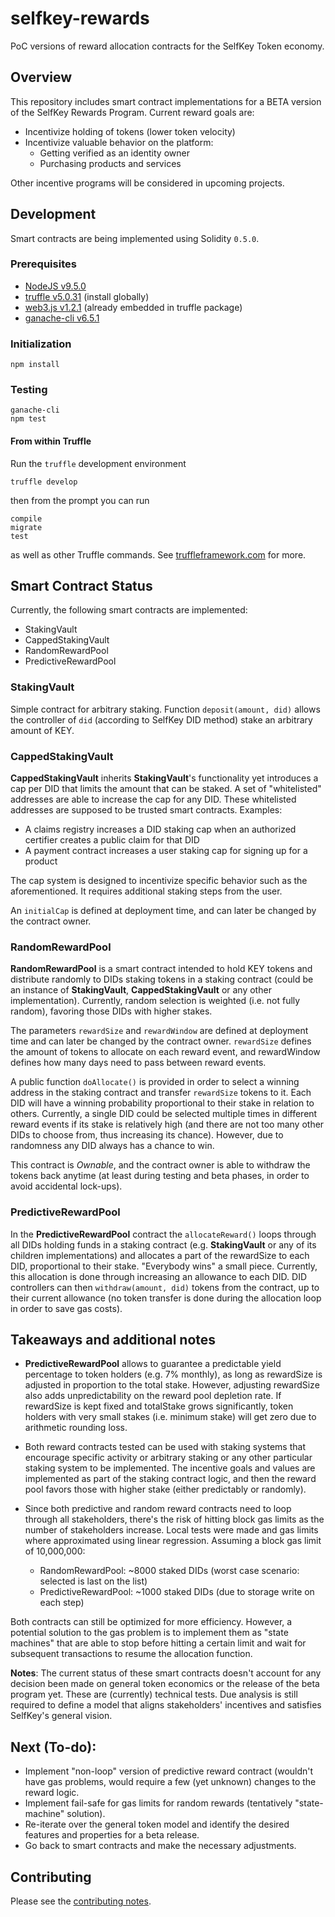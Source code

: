 # selfkey-rewards

PoC versions of reward allocation contracts for the SelfKey Token economy.

<!-- * `develop` — [![CircleCI]({{circleci-badge-develop-link}})]({{circleci-project-develop-link}})
* `master` — [![CircleCI]({{circleci-badge-master-link}})]({{circleci-project-master-link}}) -->

## Overview

This repository includes smart contract implementations for a BETA version of the SelfKey
Rewards Program. Current reward goals are:

* Incentivize holding of tokens (lower token velocity)
* Incentivize valuable behavior on the platform:
    * Getting verified as an identity owner
    * Purchasing products and services

Other incentive programs will be considered in upcoming projects.


## Development

Smart contracts are being implemented using Solidity `0.5.0`.

### Prerequisites

* [NodeJS v9.5.0](htps://nodejs.org)
* [truffle v5.0.31](http://truffleframework.com/) (install globally)
* [web3.js v1.2.1](https://github.com/ethereum/web3.js/) (already embedded in truffle package)
* [ganache-cli v6.5.1](https://github.com/trufflesuite/ganache-cli)

### Initialization

    npm install

### Testing

    ganache-cli
    npm test

#### From within Truffle

Run the `truffle` development environment

    truffle develop

then from the prompt you can run

    compile
    migrate
    test

as well as other Truffle commands. See [truffleframework.com](http://truffleframework.com) for more.

## Smart Contract Status

Currently, the following smart contracts are implemented:

* StakingVault
* CappedStakingVault
* RandomRewardPool
* PredictiveRewardPool

### StakingVault

Simple contract for arbitrary staking. Function `deposit(amount, did)` allows the controller of `did` (according to SelfKey DID method) stake an arbitrary amount of KEY.

### CappedStakingVault

**CappedStakingVault** inherits **StakingVault**'s functionality yet introduces a cap per DID that limits the amount that can be staked. A set of "whitelisted" addresses are able to increase the cap for any DID. These whitelisted addresses are supposed to be trusted smart contracts. Examples:

* A claims registry increases a DID staking cap when an authorized certifier creates a public claim for that DID
* A payment contract increases a user staking cap for signing up for a product

The cap system is designed to incentivize specific behavior such as the aforementioned. It requires additional staking steps from the user.

An `initialCap` is defined at deployment time, and can later be changed by the contract owner.

### RandomRewardPool

**RandomRewardPool** is a smart contract intended to hold KEY tokens and distribute randomly to DIDs staking tokens in a staking contract (could be an instance of **StakingVault**, **CappedStakingVault** or any other implementation). Currently, random selection is weighted (i.e. not fully random), favoring those DIDs with higher stakes.

The parameters `rewardSize` and `rewardWindow` are defined at deployment time and can later be changed by the contract owner. `rewardSize` defines the amount of tokens to allocate on each reward event, and rewardWindow defines how many days need to pass between reward events.

A public function `doAllocate()` is provided in order to select a winning address in the staking contract and transfer `rewardSize` tokens to it. Each DID will have a winning probability proportional to their stake in relation to others. Currently, a single DID could be selected multiple times in different reward events if its stake is relatively high (and there are not too many other DIDs to choose from, thus increasing its chance). However, due to randomness any DID always has a chance to win.

This contract is _Ownable_, and the contract owner is able to withdraw the tokens back anytime (at least during testing and beta phases, in order to avoid accidental lock-ups).

### PredictiveRewardPool

In the **PredictiveRewardPool** contract the `allocateReward()` loops through all DIDs holding funds in a staking contract (e.g. **StakingVault** or any of its children implementations) and allocates a part of the rewardSize to each DID, proportional to their stake. "Everybody wins" a small piece. Currently, this allocation is done through increasing an allowance to each DID. DID controllers can then `withdraw(amount, did)` tokens from the contract, up to their current allowance (no token transfer is done during the allocation loop in order to save gas costs).

## Takeaways and additional notes

* **PredictiveRewardPool** allows to guarantee a predictable yield percentage to token holders (e.g. 7% monthly), as long as rewardSize is adjusted in proportion to the total stake. However, adjusting rewardSize also adds unpredictability on the reward pool depletion rate. If rewardSize is kept fixed and totalStake grows significantly, token holders with very small stakes (i.e. minimum stake) will get zero due to arithmetic rounding loss.
    
* Both reward contracts tested can be used with staking systems that encourage specific activity or arbitrary staking or any other particular staking system to be implemented. The incentive goals and values are implemented as part of the staking contract logic, and then the reward pool favors those with higher stake (either predictably or randomly).

* Since both predictive and random reward contracts need to loop through all stakeholders, there's the risk of hitting block gas limits as the number of stakeholders increase. Local tests were made and gas limits where approximated using linear regression. Assuming a block gas limit of 10,000,000:
    * RandomRewardPool: ~8000 staked DIDs (worst case scenario: selected is last on the list)
    * PredictiveRewardPool: ~1000 staked DIDs (due to storage write on each step)

Both contracts can still be optimized for more efficiency. However, a potential solution to the gas problem is to implement them as "state machines" that are able to stop before hitting a certain limit and wait for subsequent transactions to resume the allocation function.

**Notes**: The current status of these smart contracts doesn't account for any decision been made on general token economics or the release of the beta program yet. These are (currently) technical tests. Due analysis is still required to define a model that aligns stakeholders' incentives and satisfies SelfKey's general vision.

## Next (To-do):

* Implement "non-loop" version of predictive reward contract (wouldn't have gas problems, would require a few (yet unknown) changes to the reward logic.
* Implement fail-safe for gas limits for random rewards (tentatively "state-machine" solution).
* Re-iterate over the general token model and identify the desired features and properties for a beta release.
* Go back to smart contracts and make the necessary adjustments.

## Contributing

Please see the [contributing notes](CONTRIBUTING.md).
